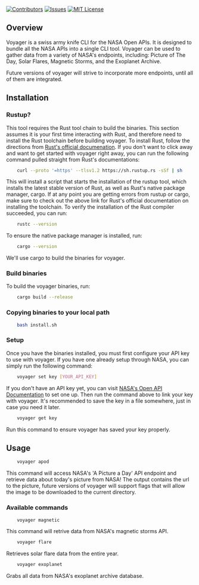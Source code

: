 [![Contributors][contributors-shield]][contributors-url]
[![Issues][issues-shield]][issues-url]
[![MIT License][license-shield]][license-url]


## Overview
Voyager is a swiss army knife CLI for the NASA Open APIs. It is designed to bundle all the NASA APIs into a single CLI tool. Voyager can be used to gather data from a variety of NASA's endpoints, including: Picture of The Day, Solar Flares, Magnetic Storms, and the Exoplanet Archive. 

Future versions of voyager will strive to incorporate more endpoints, until all of them are integrated.

## Installation

### Rustup?
This tool requires the Rust tool chain to build the binaries. This section assumes it is your first time interacting with Rust, and therefore need to install the Rust toolchain before building voyager. To install Rust, follow the directions from [Rust's official documenation](https://doc.rust-lang.org/book/ch01-01-installation.html). If you don't want to click away and want to get started with voyager right away, you can run the following command pulled straight from Rust's documentations:
```sh
    curl --proto '=https' --tlsv1.2 https://sh.rustup.rs -sSf | sh
```
This will install a script that starts the installation of the rustup tool, which installs the latest stable version of Rust, as well as Rust's native package manager, cargo. If at any point you are getting errors from rustup or cargo, make sure to check out the above link for Rust's official documentation on installing the toolchain. To verify the installation of the Rust compiler succeeded, you can run:
```sh
    rustc --version
```
To ensure the native package manager is installed, run:
```sh
    cargo --version
```
We'll use cargo to build the binaries for voyager.

### Build binaries
To build the voyager binaries, run:
```sh
    cargo build --release
```

### Copying binaries to your local path
```sh
    bash install.sh
```

### Setup
Once you have the binaries installed, you must first configure your API key to use with voyager.
If you have one already setup through NASA, you can simply run the following command:
```sh
    voyager set key [YOUR_API_KEY]
```
If you don't have an API key yet, you can visit [NASA's Open API Documentation](https://api.nasa.gov/index.html) to set one up.
Then run the command above to link your key with voyager. It's recommended to save the key in a file somewhere, just in case you need it later.
```sh
    voyager get key
```
Run this command to ensure voyager has saved your key properly.

## Usage
```sh
    voyager apod
```
This command will access NASA's 'A Picture a Day' API endpoint and retrieve data about today's picture from NASA!
The output contains the url to the picture, future versions of voyager will support flags that will allow the image to be downloaded to the current directory.

### Available commands
```sh
    voyager magnetic
```
This command will retrive data from NASA's magnetic storms API. 

```sh
    voyager flare
```
Retrieves solar flare data from the entire year.

```sh
    voyager exoplanet
```
Grabs all data from NASA's exoplanet archive database.


[contributors-shield]: https://img.shields.io/github/contributors/ethgallucci/voyager.svg?style=for-the-badge

[contributors-url]: https://github.com/ethgallucci/voyager/graphs/contributors

[issues-shield]: https://img.shields.io/github/issues/ethgallucci/voyager.svg?style=for-the-badge
[issues-url]: https://github.com/ethgallucci/voyager/issues


[license-shield]: https://img.shields.io/github/license/othneildrew/Best-README-Template.svg?style=for-the-badge
[license-url]: https://github.com/ethgallucci/voyager/blob/main/LICENSE.txt
